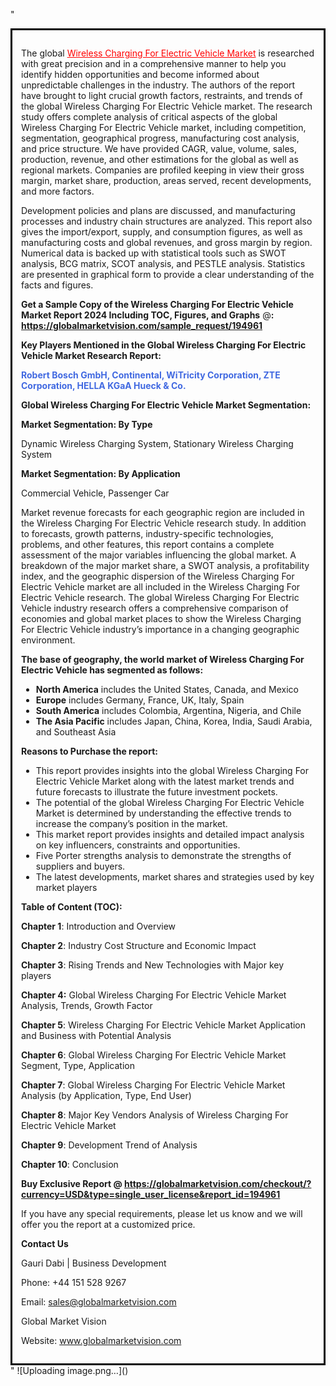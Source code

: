 "<div style='border: 3px solid black; padding: 1em;'>

The global <a style='color: #ff0000;' href='https://globalmarketvision.com/reports/global-wireless-charging-for-electric-vehicle-market/194961'>Wireless Charging For Electric Vehicle Market</a> is researched with great precision and in a comprehensive manner to help you identify hidden opportunities and become informed about unpredictable challenges in the industry. The authors of the report have brought to light crucial growth factors, restraints, and trends of the global Wireless Charging For Electric Vehicle market. The research study offers complete analysis of critical aspects of the global Wireless Charging For Electric Vehicle market, including competition, segmentation, geographical progress, manufacturing cost analysis, and price structure. We have provided CAGR, value, volume, sales, production, revenue, and other estimations for the global as well as regional markets. Companies are profiled keeping in view their gross margin, market share, production, areas served, recent developments, and more factors.

Development policies and plans are discussed, and manufacturing processes and industry chain structures are analyzed. This report also gives the import/export, supply, and consumption figures, as well as manufacturing costs and global revenues, and gross margin by region. Numerical data is backed up with statistical tools such as SWOT analysis, BCG matrix, SCOT analysis, and PESTLE analysis. Statistics are presented in graphical form to provide a clear understanding of the facts and figures.

<strong>Get a Sample Copy of the Wireless Charging For Electric Vehicle Market Report 2024 Including TOC, Figures, and Graphs</strong> @<strong>:</strong><strong> <a style='color: #ff0000;' href='https://globalmarketvision.com/sample_request/194961?utm_source=linkedinPulse&utm_medium=Dhiraj&utm_campaign=Dhiraj'><strong>https://globalmarketvision.com/sample_request/194961</strong></a></strong>

<strong>Key Players Mentioned in the Global Wireless Charging For Electric Vehicle Market Research Report:</strong>

<strong style='color: #4169e1;'>Robert Bosch GmbH, Continental, WiTricity Corporation, ZTE Corporation, HELLA KGaA Hueck & Co.</strong>

<strong>Global Wireless Charging For Electric Vehicle Market Segmentation:</strong>

<strong>Market Segmentation: By Type</strong>

Dynamic Wireless Charging System, Stationary Wireless Charging System

<strong>Market Segmentation: By Application</strong>

Commercial Vehicle, Passenger Car

Market revenue forecasts for each geographic region are included in the Wireless Charging For Electric Vehicle research study. In addition to forecasts, growth patterns, industry-specific technologies, problems, and other features, this report contains a complete assessment of the major variables influencing the global market. A breakdown of the major market share, a SWOT analysis, a profitability index, and the geographic dispersion of the Wireless Charging For Electric Vehicle market are all included in the Wireless Charging For Electric Vehicle research. The global Wireless Charging For Electric Vehicle industry research offers a comprehensive comparison of economies and global market places to show the Wireless Charging For Electric Vehicle industry’s importance in a changing geographic environment.

<strong>The base of geography, the world market of Wireless Charging For Electric Vehicle has segmented as follows:</strong>
<ul>
  <li><strong>North America</strong> includes the United States, Canada, and Mexico</li>
  <li><strong>Europe</strong> includes Germany, France, UK, Italy, Spain</li>
  <li><strong>South America</strong> includes Colombia, Argentina, Nigeria, and Chile</li>
  <li><strong>The Asia Pacific</strong> includes Japan, China, Korea, India, Saudi Arabia, and Southeast Asia</li>
</ul>
<strong>Reasons to Purchase the report:</strong>
<ul>
  <li>This report provides insights into the global Wireless Charging For Electric Vehicle Market along with the latest market trends and future forecasts to illustrate the future investment pockets.</li>
  <li>The potential of the global Wireless Charging For Electric Vehicle Market is determined by understanding the effective trends to increase the company’s position in the market.</li>
  <li>This market report provides insights and detailed impact analysis on key influencers, constraints and opportunities.</li>
  <li>Five Porter strengths analysis to demonstrate the strengths of suppliers and buyers.</li>
  <li>The latest developments, market shares and strategies used by key market players</li>
</ul>
<strong>Table of Content (TOC): </strong>

<strong>Chapter 1</strong>: Introduction and Overview

<strong>Chapter 2</strong>: Industry Cost Structure and Economic Impact

<strong>Chapter 3</strong>: Rising Trends and New Technologies with Major key players

<strong>Chapter 4:</strong> Global Wireless Charging For Electric Vehicle Market Analysis, Trends, Growth Factor

<strong>Chapter 5</strong>: Wireless Charging For Electric Vehicle Market Application and Business with Potential Analysis

<strong>Chapter 6</strong>: Global Wireless Charging For Electric Vehicle Market Segment, Type, Application

<strong>Chapter 7</strong>: Global Wireless Charging For Electric Vehicle Market Analysis (by Application, Type, End User)

<strong>Chapter 8</strong>: Major Key Vendors Analysis of Wireless Charging For Electric Vehicle Market

<strong>Chapter 9</strong>: Development Trend of Analysis

<strong>Chapter 10</strong>: Conclusion

<strong>Buy Exclusive Report @</strong><strong> <strong><a style='color: #ff0000;' href='https://globalmarketvision.com/checkout/?currency=USD&type=single_user_license&report_id=194961?utm_source=linkedinPulse&utm_medium=Dhiraj&utm_campaign=Dhiraj'>https://globalmarketvision.com/checkout/?currency=USD&type=single_user_license&report_id=194961</a></strong>
</strong>

If you have any special requirements, please let us know and we will offer you the report at a customized price.

<strong>Contact Us</strong>

Gauri Dabi | Business Development

Phone: +44 151 528 9267

Email: <a href='mailto:sales@globalmarketvision.com'>sales@globalmarketvision.com</a>

Global Market Vision

Website: <a href='http://www.globalmarketvision.com/'>www.globalmarketvision.com</a>

</div>"
![Uploading image.png…]()
